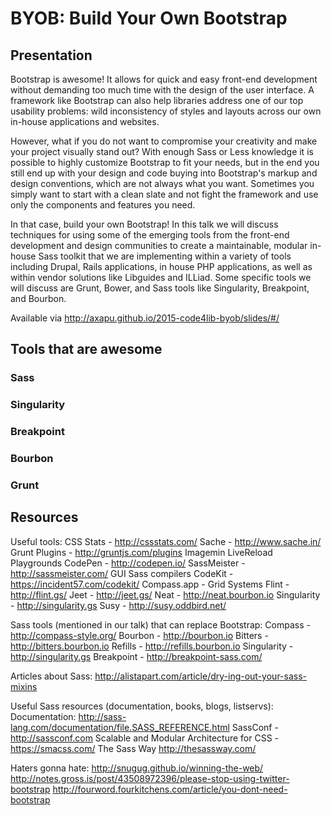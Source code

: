 # BYOB: Build Your Own Bootstrap

## Presentation

Bootstrap is awesome! It allows for quick and easy front-end development
without demanding too much time with the design of the user interface. A
framework like Bootstrap can also help libraries address one of our top
usability problems: wild inconsistency of styles and layouts across our
own in-house applications and websites.

However, what if you do not want to compromise your creativity and make
your project visually stand out? With enough Sass or Less knowledge it
is possible to highly customize Bootstrap to fit your needs, but in the
end you still end up with your design and code buying into Bootstrap's
markup and design conventions, which are not always what you want.
Sometimes you simply want to start with a clean slate and not fight the
framework and use only the components and features you need.

In that case, build your own Bootstrap! In this talk we will discuss
techniques for using some of the emerging tools from the front-end
development and design communities to create a maintainable, modular
in-house Sass toolkit that we are implementing within a variety of tools
including Drupal, Rails applications, in house PHP applications, as well
as within vendor solutions like Libguides and ILLiad. Some specific
tools we will discuss are Grunt, Bower, and Sass tools like Singularity,
Breakpoint, and Bourbon.


Available via http://axapu.github.io/2015-code4lib-byob/slides/#/

## Tools that are awesome

### Sass

### Singularity

### Breakpoint

### Bourbon

### Grunt

## Resources

Useful tools:
CSS Stats - http://cssstats.com/ 
Sache - http://www.sache.in/ 
Grunt Plugins - http://gruntjs.com/plugins 
Imagemin
LiveReload
Playgrounds
CodePen - http://codepen.io/ 
SassMeister - http://sassmeister.com/
GUI Sass compilers
CodeKit - https://incident57.com/codekit/ 
Compass.app - 
Grid Systems
Flint - http://flint.gs/ 
Jeet - http://jeet.gs/ 
Neat - http://neat.bourbon.io 
Singularity - http://singularity.gs
Susy - http://susy.oddbird.net/ 

Sass tools (mentioned in our talk) that can replace Bootstrap:
Compass - http://compass-style.org/ 
Bourbon - http://bourbon.io 
Bitters - http://bitters.bourbon.io
Refills - http://refills.bourbon.io 
Singularity - http://singularity.gs 
Breakpoint - http://breakpoint-sass.com/ 

Articles about Sass:
http://alistapart.com/article/dry-ing-out-your-sass-mixins 

Useful Sass resources (documentation, books, blogs, listservs):
Documentation: http://sass-lang.com/documentation/file.SASS_REFERENCE.html
SassConf - http://sassconf.com 
Scalable and Modular Architecture for CSS - https://smacss.com/ 
The Sass Way http://thesassway.com/ 

Haters gonna hate:
http://snugug.github.io/winning-the-web/ 
http://notes.gross.is/post/43508972396/please-stop-using-twitter-bootstrap 
http://fourword.fourkitchens.com/article/you-dont-need-bootstrap 

